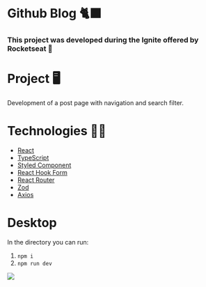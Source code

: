 # Github Blog 🐈‍⬛


### This project was developed during the Ignite offered by Rocketseat 🚀

# Project 🖥️


Development of a post page with navigation and search filter.

# Technologies 👩‍💻

- [React](https://pt-br.reactjs.org/)
- [TypeScript](https://www.typescriptlang.org/docs/)
- [Styled Component](https://styled-components.com/)
- [React Hook Form](https://react-hook-form.com/)
- [React Router](https://reactrouter.com/en/main)
- [Zod](https://zod.dev/)
- [Axios](https://axios-http.com/docs/intro)



# Desktop

In the directory you can run:

1. `npm i`
2. `npm run dev`


![](/src/assets/github-blog-demo.gif)

